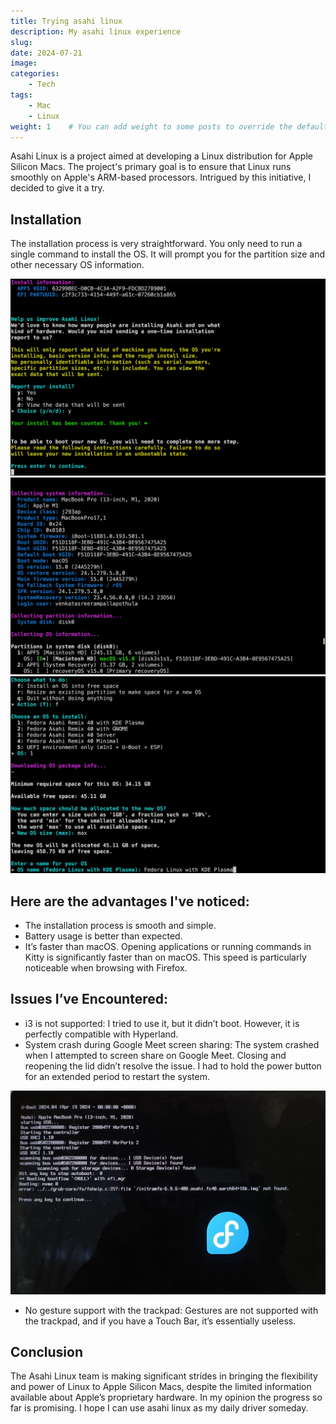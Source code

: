 ```yaml
---
title: Trying asahi linux
description: My asahi linux experience
slug:
date: 2024-07-21
image: 
categories:
    - Tech
tags:
    - Mac
    - Linux
weight: 1    # You can add weight to some posts to override the default sorting (date descending)
---
```

Asahi Linux is a project aimed at developing a Linux distribution for Apple Silicon Macs. The project's primary goal is to ensure that Linux runs smoothly on Apple's ARM-based processors. Intrigued by this initiative, I decided to give it a try.

## Installation
The installation process is very straightforward. You only need to run a single command to install the OS. It will prompt you for the partition size and other necessary OS information.

![Installation](Installation.webp "Installation") 
![System info](info.webp "System info") 
![Os info](os.webp "Os info") 

## Here are the advantages I've noticed:
* The installation process is smooth and simple.
* Battery usage is better than expected.
* It’s faster than macOS. Opening applications or running commands in Kitty is significantly faster than on macOS. This speed is particularly noticeable when browsing with Firefox.

## Issues I’ve Encountered:
* i3 is not supported: I tried to use it, but it didn’t boot. However, it is perfectly compatible with Hyperland.
* System crash during Google Meet screen sharing: The system crashed when I attempted to screen share on Google Meet. Closing and reopening the lid didn’t resolve the issue. I had to hold the power button for an extended period to restart the system.

![Booting error](error.webp "Booting error") 

* No gesture support with the trackpad: Gestures are not supported with the trackpad, and if you have a Touch Bar, it’s essentially useless.

## Conclusion
The Asahi Linux team is making significant strides in bringing the flexibility and power of Linux to Apple Silicon Macs, despite the limited information available about Apple’s proprietary hardware. In my opinion the progress so far is promising. I hope I can use asahi linux as my daily driver someday.
